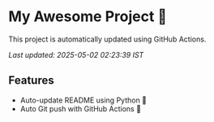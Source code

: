 # My Awesome Project 🚀

This project is automatically updated using GitHub Actions.

_Last updated: 2025-05-02 02:23:39 IST_

## Features
- Auto-update README using Python 🐍
- Auto Git push with GitHub Actions 🤖
